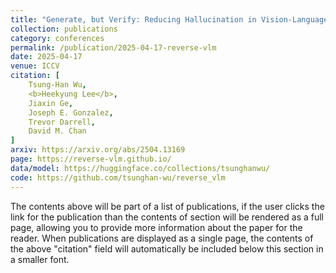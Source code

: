 ```yaml
---
title: "Generate, but Verify: Reducing Hallucination in Vision-Language Models with Retrospective Resampling"
collection: publications
category: conferences
permalink: /publication/2025-04-17-reverse-vlm
date: 2025-04-17
venue: ICCV
citation: [
	Tsung-Han Wu,
    <b>Heekyung Lee</b>,
    Jiaxin Ge,
    Joseph E. Gonzalez,
    Trevor Darrell,
    David M. Chan
]
arxiv: https://arxiv.org/abs/2504.13169
page: https://reverse-vlm.github.io/
data/model: https://huggingface.co/collections/tsunghanwu/
code: https://github.com/tsunghan-wu/reverse_vlm
---
```


The contents above will be part of a list of publications, if the user clicks the link for the publication than the contents of section will be rendered as a full page, allowing you to provide more information about the paper for the reader. When publications are displayed as a single page, the contents of the above "citation" field will automatically be included below this section in a smaller font.